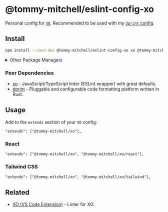 # @tommy-mitchell/eslint-config-xo

Personal config for [`XO`](https://github.com/xojs/xo). Recommended to be used with my [`dprint` config](https://github.com/tommy-mitchell/dprint-config).

## Install

```sh
npm install --save-dev @tommy-mitchell/eslint-config-xo xo @tommy-mitchell/dprint-config dprint
```

<details>
<summary>Other Package Managers</summary>

```sh
yarn add --dev @tommy-mitchell/eslint-config-xo xo @tommy-mitchell/dprint-config dprint
```

</details>

### Peer Dependencies

- [xo](https://github.com/xojs/xo) - JavaScript/TypeScript linter (ESLint wrapper) with great defaults.
- [dprint](https://github.com/dprint/dprint) - Pluggable and configurable code formatting platform written in Rust.

## Usage

Add to the `extends` section of your `XO` config:

```jsonc
"extends": ["@tommy-mitchell/xo"],
```

### React

```jsonc
"extends": ["@tommy-mitchell/xo", "@tommy-mitchell/xo/react"],
```

### Tailwind CSS

```jsonc
"extends": ["@tommy-mitchell/xo", "@tommy-mitchell/xo/tailwind"],
```

## Related

- [XO (VS Code Extension)](https://marketplace.visualstudio.com/items?itemName=samverschueren.linter-xo) - Linter for XO.
